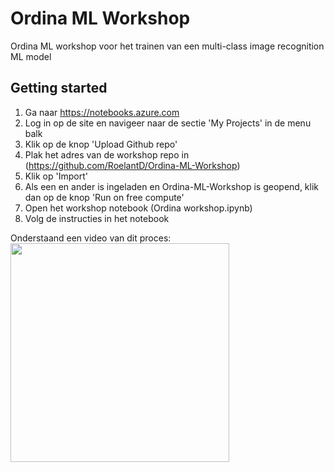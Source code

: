 # Ordina ML Workshop
Ordina ML workshop voor het trainen van een multi-class image recognition ML model

## Getting started
1. Ga naar <a href="https://notebooks.azure.com">https://notebooks.azure.com</a>
2. Log in op de site en navigeer naar de sectie 'My Projects' in de menu balk
3. Klik op de knop 'Upload Github repo'
4. Plak het adres van de workshop repo in (https://github.com/RoelantD/Ordina-ML-Workshop)
5. Klik op 'Import'
6. Als een en ander is ingeladen en Ordina-ML-Workshop is geopend, klik dan op de knop 'Run on free compute'
7. Open het workshop notebook (Ordina workshop.ipynb)
8. Volg de instructies in het notebook

Onderstaand een video van dit proces:
<a target="_blank" href="https://onedrive.live.com/embed?cid=0574F448DBDBF4E7&resid=574F448DBDBF4E7%21121969&authkey=AOP8UKAoMVGTvqU"><img width="350" src="https://2wqewg.db.files.1drv.com/y4m4JA9xOyvRfxQaMSFflzsAJGoaGgjcbmjlcEsIHhHnoSMyBPBHWM6bfE-V7_nGCzE66l2r1ok7d5b_HznBrtMvdAEHfNQKGM7TU6i3aTdAAOX3t8-5_1kc3C6txp9x6Xl4JEtSStbQaYe1hX9KthT66N7Fb9lCn0Qlg0OghfzIDdDavFv4PuOfr2ZFSsgQuU1vkQ0sGNW59ggSNxvZCxcoQ?width=1920&height=1048&cropmode=none"></img></a>


